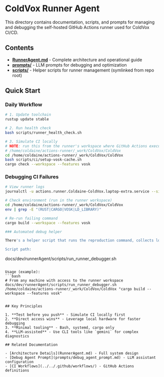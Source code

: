 # ColdVox Runner Agent

This directory contains documentation, scripts, and prompts for managing and debugging the self-hosted GitHub Actions runner used for ColdVox CI/CD.

## Contents

- **[RunnerAgent.md](RunnerAgent.md)** - Complete architecture and operational guide
- **[prompts/](prompts/)** - LLM prompts for debugging and optimization
- **[scripts/](scripts/)** - Helper scripts for runner management (symlinked from repo root)

## Quick Start

### Daily Workflow
```bash
# 1. Update toolchain
rustup update stable

# 2. Run health check
bash scripts/runner_health_check.sh

# 3. Simulate CI locally
# NOTE: run this from the runner's workspace where GitHub Actions executes jobs:
# /home/coldaine/actions-runner/_work/ColdVox/ColdVox
cd /home/coldaine/actions-runner/_work/ColdVox/ColdVox
bash scripts/ci/setup-vosk-cache.sh
cargo check --workspace --features vosk
```

### Debugging CI Failures
```bash
# View runner logs
journalctl -u actions.runner.Coldaine-ColdVox.laptop-extra.service --since "1 hour ago"

# Check environment (run in the runner workspace)
cd /home/coldaine/actions-runner/_work/ColdVox/ColdVox
env | grep -E "(RUST|CARGO|VOSK|LD_LIBRARY)"

# Re-run failing command
cargo build --workspace --features vosk

### Automated debug helper

There's a helper script that runs the reproduction command, collects logs, and iteratively sends them to the `gemini` CLI using the debug and system update prompts. It runs up to two debug iterations and writes a notification file with results.

Script path:
```
docs/dev/runnerAgent/scripts/run_runner_debugger.sh
```

Usage (example):
```bash
# From any machine with access to the runner workspace
docs/dev/runnerAgent/scripts/run_runner_debugger.sh /home/coldaine/actions-runner/_work/ColdVox/ColdVox "cargo build --workspace --features vosk"
```
```

## Key Principles

1. **Test before you push** - Simulate CI locally first
2. **Direct access wins** - Leverage local hardware for faster debugging
3. **Minimal tooling** - Bash, systemd, cargo only
4. **LLM-assisted** - Use CLI tools like `gemini` for complex diagnostics

## Related Documentation

- [Architecture Details](RunnerAgent.md) - Full system design
- [Debug Agent Prompt](prompts/debug_agent_prompt.md) - LLM assistant configuration
- [CI Workflows](../../.github/workflows/) - GitHub Actions definitions
